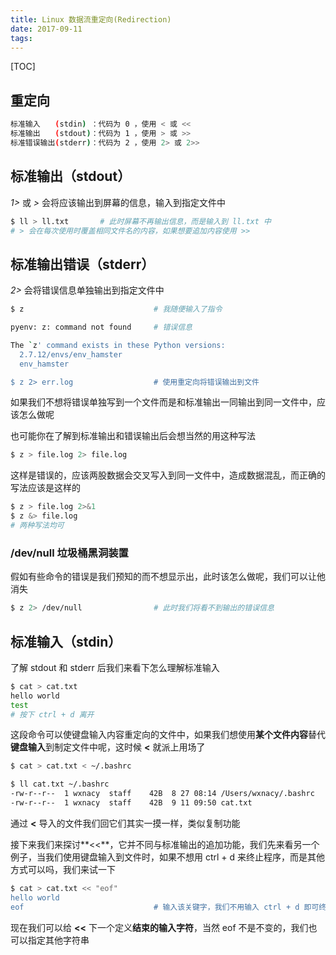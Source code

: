 ```yaml
---
title: Linux 数据流重定向(Redirection)
date: 2017-09-11
tags:
---
```



[TOC]

## 重定向
```bash
标准输入　　(stdin) ：代码为 0 ，使用 < 或 <<
标准输出　　(stdout)：代码为 1 ，使用 > 或 >>
标准错误输出(stderr)：代码为 2 ，使用 2> 或 2>>
```

## 标准输出（stdout）
*1>* 或 *>* 会将应该输出到屏幕的信息，输入到指定文件中
```bash
$ ll > ll.txt       # 此时屏幕不再输出信息，而是输入到 ll.txt 中
# > 会在每次使用时覆盖相同文件名的内容，如果想要追加内容使用 >>
```

## 标准输出错误（stderr）
*2>* 会将错误信息单独输出到指定文件中
```bash
$ z                             # 我随便输入了指令

pyenv: z: command not found     # 错误信息

The `z' command exists in these Python versions:
  2.7.12/envs/env_hamster
  env_hamster

$ z 2> err.log                  # 使用重定向将错误输出到文件
```
如果我们不想将错误单独写到一个文件而是和标准输出一同输出到同一文件中，应该怎么做呢

也可能你在了解到标准输出和错误输出后会想当然的用这种写法
```bash
$ z > file.log 2> file.log
```
这样是错误的，应该两股数据会交叉写入到同一文件中，造成数据混乱，而正确的写法应该是这样的
```bash
$ z > file.log 2>&1
$ z &> file.log
# 两种写法均可
```

### /dev/null 垃圾桶黑洞装置
假如有些命令的错误是我们预知的而不想显示出，此时该怎么做呢，我们可以让他消失
```bash
$ z 2> /dev/null                # 此时我们将看不到输出的错误信息
```

## 标准输入（stdin）
了解 stdout 和 stderr 后我们来看下怎么理解标准输入
```bash
$ cat > cat.txt
hello world
test
# 按下 ctrl + d 离开
```
这段命令可以使键盘输入内容重定向的文件中，如果我们想使用**某个文件内容**替代**键盘输入**到制定文件中呢，这时候 **<** 就派上用场了
```bash
$ cat > cat.txt < ~/.bashrc

$ ll cat.txt ~/.bashrc
-rw-r--r--  1 wxnacy  staff    42B  8 27 08:14 /Users/wxnacy/.bashrc
-rw-r--r--  1 wxnacy  staff    42B  9 11 09:50 cat.txt
```
通过 **<** 导入的文件我们回它们其实一摸一样，类似复制功能

接下来我们来探讨**<<**，它并不同与标准输出的追加功能，我们先来看另一个例子，当我们使用键盘输入到文件时，如果不想用 ctrl + d 来终止程序，而是其他方式可以吗，我们来试一下
```bash
$ cat > cat.txt << "eof"
hello world
eof                             # 输入该关键字，我们不用输入 ctrl + d 即可终止程序
```
现在我们可以给 **<<** 下一个定义**结束的输入字符**，当然 eof 不是不变的，我们也可以指定其他字符串
